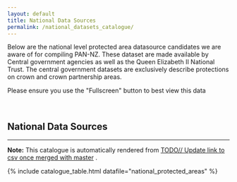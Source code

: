 ```yaml
---
layout: default
title: National Data Sources
permalink: /national_datasets_catalogue/
---
```



Below are the national level protected area datasource candidates we are aware of for compiling PAN-NZ. These dataset are 
made available by Central government agencies as well as the Queen Elizabeth II National Trust. The 
central government datasets are exclusively describe protections on crown and crown partnership areas. 

Please ensure you use the "Fullscreen" button to best view this data 



<br>

## National Data Sources
---

<div class="tip-box">
  <strong>Note:</strong> This catalogue is automatically rendered from 
  <a href="_data/national_protected_areas.csv">TODO// Update link to csv once merged with master</a> .
</div>


<!-- <div class="tip-box">
  <strong>Contributing:</strong> Please see 
  <a href="{{ site.baseurl }}/contributing/index.html">Contribute / Contact</a> 
  for information on contributing and how you can update this table.
</div>

 -->

  {% include catalogue_table.html datafile="national_protected_areas" %}
